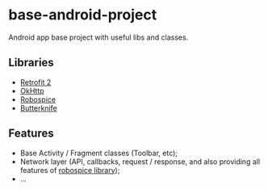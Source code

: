 # base-android-project

Android app base project with useful libs and classes.

## Libraries

* [Retrofit 2](https://github.com/square/retrofit)
* [OkHttp](https://github.com/square/okhttp)
* [Robospice](https://github.com/stephanenicolas/robospice)
* [Butterknife](https://github.com/JakeWharton/butterknife)

## Features

* Base Activity / Fragment classes (Toolbar, etc);
* Network layer (API, callbacks, request / response, and also providing all features of [robospice library](https://github.com/stephanenicolas/robospice#main-features-of-robospice));
* ...
